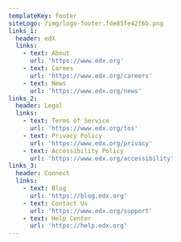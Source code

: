 ```yaml
---
templateKey: footer
siteLogo: /img/logo-footer.fde85fe42f6b.png
links_1:
  header: edX
  links:
    - text: About
      url: 'https://www.edx.org'
    - text: Carees
      url: 'https://www.edx.org/careers'
    - text: News
      url: 'https://www.edx.org/news'
links_2:
  header: Legal
  links:
    - text: Terms of Service
      url: 'https://www.edx.org/tos'
    - text: Privacy Policy
      url: 'https://www.edx.org/privacy'
    - text: Accessibility Policy
      url: 'https://www.edx.org/accessibility'
links_3:
  header: Connect
  links:
    - text: Blog
      url: 'https://blog.edx.org'
    - text: Contact Us
      url: 'https://www.edx.org/support'
    - text: Help Center
      url: 'https://help.edx.org'
---
```


